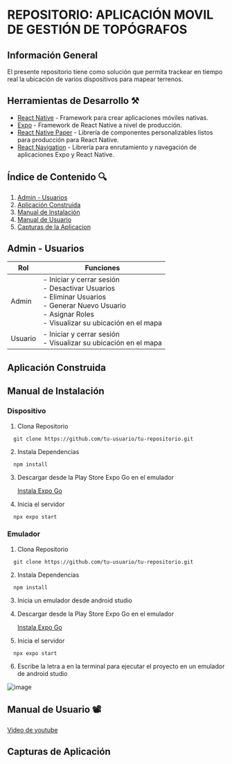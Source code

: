 #  REPOSITORIO: APLICACIÓN MOVIL DE GESTIÓN DE TOPÓGRAFOS

## Información General

El presente repositorio tiene como solución que permita trackear en tiempo real la ubicación de varios dispositivos para mapear terrenos.

## Herramientas de Desarrollo ⚒️
- [React Native](#) - Framework para crear aplicaciones móviles nativas.
- [Expo](#) - Framework de React Native a nivel de producción.
- [React Native Paper](#) - Librería de componentes personalizables listos para producción para React Native.
- [React Navigation](#) - Librería para enrutamiento y navegación de aplicaciones Expo y React Native.

## Índice de Contenido 🔍
1. [Admin - Usuarios](#)
2. [Aplicación Construida](#)
3. [Manual de Instalación](#)
4. [Manual de Usuario](#)
5. [Capturas de la Aplicacion](#)

## Admin - Usuarios

| Rol     | Funciones |
|---------|-----------|
| Admin  | - Iniciar y cerrar sesión<br>- Desactivar Usuarios<br>- Eliminar Usuarios<br>- Generar Nuevo Usuario<br>- Asignar Roles<br>- Visualizar su ubicación en el mapa|
| Usuario| - Iniciar y cerrar sesión<br>- Visualizar su ubicación en el mapa|

## Aplicación Construida

## Manual de Instalación

### Dispositivo

1. Clona Repositorio

```
  git clone https://github.com/tu-usuario/tu-repositorio.git
```

2. Instala Dependencias

```
  npm install
```

3. Descargar desde la Play Store Expo Go en el emulador

    [Instala Expo Go](https://play.google.com/store/search?q=expo%20go&c=apps&hl=es_419)

4. Inicia el servidor

```
  npx expo start
```

### Emulador

1. Clona Repositorio

```
  git clone https://github.com/tu-usuario/tu-repositorio.git
```

2. Instala Dependencias

```
  npm install
```

3. Inicia un emulador desde android studio

4. Descargar desde la Play Store Expo Go en el emulador

    [Instala Expo Go](https://play.google.com/store/search?q=expo%20go&c=apps&hl=es_419)

5. Inicia el servidor

```
  npx expo start
```

6. Escribe la letra a en la terminal para ejecutar el proyecto en un emulador de android studio

![image](https://github.com/user-attachments/assets/a905a138-8508-4cd0-960a-42eab05b8c8a)

## Manual de Usuario 📽️

[Video de youtube](https://www.youtube.com)

## Capturas de Aplicación
